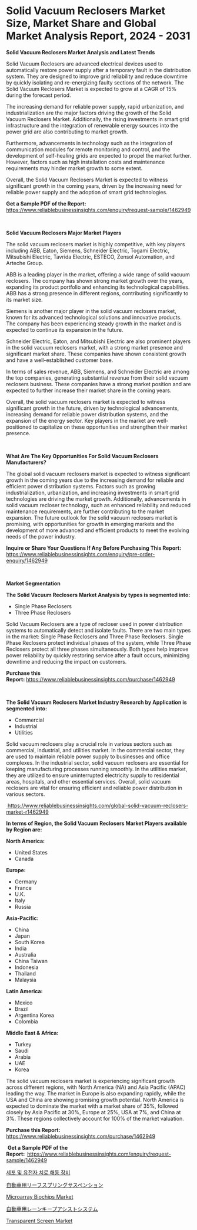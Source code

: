 <p><h1>Solid Vacuum Reclosers Market Size, Market Share and Global Market Analysis Report, 2024 - 2031</h1></p><p><strong>Solid Vacuum Reclosers Market Analysis and Latest Trends</strong></p>
<p><p>Solid Vacuum Reclosers are advanced electrical devices used to automatically restore power supply after a temporary fault in the distribution system. They are designed to improve grid reliability and reduce downtime by quickly isolating and re-energizing faulty sections of the network. The Solid Vacuum Reclosers Market is expected to grow at a CAGR of 15% during the forecast period.</p><p>The increasing demand for reliable power supply, rapid urbanization, and industrialization are the major factors driving the growth of the Solid Vacuum Reclosers Market. Additionally, the rising investments in smart grid infrastructure and the integration of renewable energy sources into the power grid are also contributing to market growth. </p><p>Furthermore, advancements in technology such as the integration of communication modules for remote monitoring and control, and the development of self-healing grids are expected to propel the market further. However, factors such as high installation costs and maintenance requirements may hinder market growth to some extent.</p><p>Overall, the Solid Vacuum Reclosers Market is expected to witness significant growth in the coming years, driven by the increasing need for reliable power supply and the adoption of smart grid technologies.</p></p>
<p><strong>Get a Sample PDF of the Report:&nbsp;</strong> <a href="https://www.reliablebusinessinsights.com/enquiry/request-sample/1462949">https://www.reliablebusinessinsights.com/enquiry/request-sample/1462949</a></p>
<p>&nbsp;</p>
<p><strong>Solid Vacuum Reclosers Major Market Players</strong></p>
<p><p>The solid vacuum reclosers market is highly competitive, with key players including ABB, Eaton, Siemens, Schneider Electric, Togami Electric, Mitsubishi Electric, Tavrida Electric, ESTECO, Zensol Automation, and Arteche Group.</p><p>ABB is a leading player in the market, offering a wide range of solid vacuum reclosers. The company has shown strong market growth over the years, expanding its product portfolio and enhancing its technological capabilities. ABB has a strong presence in different regions, contributing significantly to its market size.</p><p>Siemens is another major player in the solid vacuum reclosers market, known for its advanced technological solutions and innovative products. The company has been experiencing steady growth in the market and is expected to continue its expansion in the future.</p><p>Schneider Electric, Eaton, and Mitsubishi Electric are also prominent players in the solid vacuum reclosers market, with a strong market presence and significant market share. These companies have shown consistent growth and have a well-established customer base.</p><p>In terms of sales revenue, ABB, Siemens, and Schneider Electric are among the top companies, generating substantial revenue from their solid vacuum reclosers business. These companies have a strong market position and are expected to further increase their market share in the coming years.</p><p>Overall, the solid vacuum reclosers market is expected to witness significant growth in the future, driven by technological advancements, increasing demand for reliable power distribution systems, and the expansion of the energy sector. Key players in the market are well-positioned to capitalize on these opportunities and strengthen their market presence.</p></p>
<p>&nbsp;</p>
<p><strong>What Are The Key Opportunities For Solid Vacuum Reclosers Manufacturers?</strong></p>
<p><p>The global solid vacuum reclosers market is expected to witness significant growth in the coming years due to the increasing demand for reliable and efficient power distribution systems. Factors such as growing industrialization, urbanization, and increasing investments in smart grid technologies are driving the market growth. Additionally, advancements in solid vacuum recloser technology, such as enhanced reliability and reduced maintenance requirements, are further contributing to the market expansion. The future outlook for the solid vacuum reclosers market is promising, with opportunities for growth in emerging markets and the development of more advanced and efficient products to meet the evolving needs of the power industry.</p></p>
<p><strong>Inquire or Share Your Questions If Any Before Purchasing This Report:</strong> <a href="https://www.reliablebusinessinsights.com/enquiry/pre-order-enquiry/1462949">https://www.reliablebusinessinsights.com/enquiry/pre-order-enquiry/1462949</a></p>
<p>&nbsp;</p>
<p><strong>Market Segmentation</strong></p>
<p><strong>The Solid Vacuum Reclosers Market Analysis by types is segmented into:</strong></p>
<p><ul><li>Single Phase Reclosers</li><li>Three Phase Reclosers</li></ul></p>
<p><p>Solid Vacuum Reclosers are a type of recloser used in power distribution systems to automatically detect and isolate faults. There are two main types in the market: Single Phase Reclosers and Three Phase Reclosers. Single Phase Reclosers protect individual phases of the system, while Three Phase Reclosers protect all three phases simultaneously. Both types help improve power reliability by quickly restoring service after a fault occurs, minimizing downtime and reducing the impact on customers.</p></p>
<p><strong>Purchase this Report:&nbsp;</strong><a href="https://www.reliablebusinessinsights.com/purchase/1462949">https://www.reliablebusinessinsights.com/purchase/1462949</a></p>
<p>&nbsp;</p>
<p><strong>The Solid Vacuum Reclosers Market Industry Research by Application is segmented into:</strong></p>
<p><ul><li>Commercial</li><li>Industrial</li><li>Utilities</li></ul></p>
<p><p>Solid vacuum reclosers play a crucial role in various sectors such as commercial, industrial, and utilities market. In the commercial sector, they are used to maintain reliable power supply to businesses and office complexes. In the industrial sector, solid vacuum reclosers are essential for keeping manufacturing processes running smoothly. In the utilities market, they are utilized to ensure uninterrupted electricity supply to residential areas, hospitals, and other essential services. Overall, solid vacuum reclosers are vital for ensuring efficient and reliable power distribution in various sectors.</p></p>
<p><a href="https://www.reliablebusinessinsights.com/global-solid-vacuum-reclosers-market-r1462949">&nbsp;https://www.reliablebusinessinsights.com/global-solid-vacuum-reclosers-market-r1462949</a></p>
<p><strong>In terms of Region, the Solid Vacuum Reclosers Market Players available by Region are:</strong></p>
<p>
    <p> <strong> North America: </strong>
        <ul>
            <li>United States</li>
            <li>Canada</li>
        </ul>
        </p> 
    <p> <strong> Europe: </strong>
        <ul>
            <li>Germany</li>
            <li>France</li>
            <li>U.K.</li>
            <li>Italy</li>
            <li>Russia</li>
        </ul>
        </p> 
    <p> <strong> Asia-Pacific: </strong>
        <ul>
            <li>China</li>
            <li>Japan</li>
            <li>South Korea</li>
            <li>India</li>
            <li>Australia</li>
            <li>China Taiwan</li>
            <li>Indonesia</li>
            <li>Thailand</li>
            <li>Malaysia</li>
        </ul>
        </p> 
    <p> <strong> Latin America: </strong>
        <ul>
            <li>Mexico</li>
            <li>Brazil</li>
            <li>Argentina Korea</li>
            <li>Colombia</li>
        </ul>
        </p> 
    <p> <strong> Middle East & Africa: </strong>
        <ul>
            <li>Turkey</li>
            <li>Saudi</li>
            <li>Arabia</li>
            <li>UAE</li>
            <li>Korea</li>
        </ul>
    </p>
    </p>
<p><p>The solid vacuum reclosers market is experiencing significant growth across different regions, with North America (NA) and Asia Pacific (APAC) leading the way. The market in Europe is also expanding rapidly, while the USA and China are showing promising growth potential. North America is expected to dominate the market with a market share of 35%, followed closely by Asia Pacific at 30%, Europe at 25%, USA at 7%, and China at 3%. These regions collectively account for 100% of the market valuation.</p></p>
<p><strong>Purchase this Report: </strong><a href="https://www.reliablebusinessinsights.com/purchase/1462949">https://www.reliablebusinessinsights.com/purchase/1462949</a></p>
<p>&nbsp;<strong>Get a Sample PDF of the Report:&nbsp;&nbsp;</strong><a href="https://www.reliablebusinessinsights.com/enquiry/request-sample/1462949">https://www.reliablebusinessinsights.com/enquiry/request-sample/1462949</a></p>
<p><strong></strong></p>
<p><p><a href="https://github.com/hasanrajibul387/Market-Research-Report-List-1/blob/main/4043243157692.md">세포 및 유전자 치료 해동 장비</a></p><p><a href="https://github.com/leigh4852023/Market-Research-Report-List-1/blob/main/4390067148432.md">自動車用リーフスプリングサスペンション</a></p><p><a href="https://github.com/NaomieConner2023/Market-Research-Report-List-1/blob/main/microarray-biochips-market.md">Microarray Biochips Market</a></p><p><a href="https://github.com/alyle7648/Market-Research-Report-List-1/blob/main/6321844148431.md">自動車用レーンキープアシストシステム</a></p><p><a href="https://github.com/iprahimabdulrahmman/Market-Research-Report-List-1/blob/main/transparent-screen-market.md">Transparent Screen Market</a></p></p>